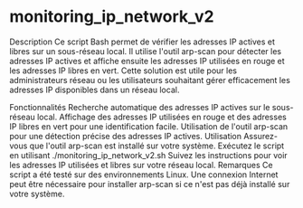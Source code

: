 # monitoring_ip_network_v2
Description
Ce script Bash permet de vérifier les adresses IP actives et libres sur un sous-réseau local. Il utilise l'outil arp-scan pour détecter les adresses IP actives et affiche ensuite les adresses IP utilisées en rouge et les adresses IP libres en vert. Cette solution est utile pour les administrateurs réseau ou les utilisateurs souhaitant gérer efficacement les adresses IP disponibles dans un réseau local.

Fonctionnalités
Recherche automatique des adresses IP actives sur le sous-réseau local.
Affichage des adresses IP utilisées en rouge et des adresses IP libres en vert pour une identification facile.
Utilisation de l'outil arp-scan pour une détection précise des adresses IP actives.
Utilisation
Assurez-vous que l'outil arp-scan est installé sur votre système.
Exécutez le script en utilisant ./monitoring_ip_network_v2.sh
Suivez les instructions pour voir les adresses IP utilisées et libres sur votre réseau local.
Remarques
Ce script a été testé sur des environnements Linux.
Une connexion Internet peut être nécessaire pour installer arp-scan si ce n'est pas déjà installé sur votre système.
